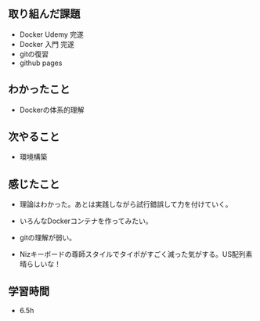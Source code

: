 ## 取り組んだ課題
- Docker Udemy 完遂
- Docker 入門 完遂
- gitの復習
- github pages

## わかったこと
- Dockerの体系的理解

## 次やること
- 環境構築

## 感じたこと
- 理論はわかった。あとは実践しながら試行錯誤して力を付けていく。
- いろんなDockerコンテナを作ってみたい。
- gitの理解が弱い。
  
- Nizキーボードの尊師スタイルでタイポがすごく減った気がする。US配列素晴らしいな！

## 学習時間
- 6.5h
  
